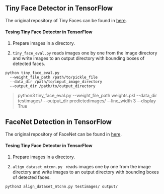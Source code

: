 

## Tiny Face Detector in TensorFlow

 The original repository of Tiny Faces can be found in [here](https://github.com/cydonia999/Tiny_Faces_in_Tensorflow).

#### Tesing Tiny Face Detector in TensorFlow

1. Prepare images in a directory.

2. `tiny_face_eval.py` reads images one by one from the image directory and
write images to an output directory with bounding boxes of detected faces.
```
python tiny_face_eval.py
  --weight_file_path /path/to/pickle_file
  --data_dir /path/to/input_image_directory
  --output_dir /path/to/output_directory
```

 > python3 tiny_face_eval.py --weight_file_path weights.pkl --data_dir testimages/ --output_dir predictedimages/ --line_width 3 --display True

## FaceNet Detection in TensorFlow

The original repository of FaceNet can be found in [here](https://github.com/davidsandberg/facenet/tree/master/src/align).

#### Tesing Tiny Face Detector in TensorFlow

1. Prepare images in a directory.

2. `align_dataset_mtcnn.py ` reads images one by one from the image directory and
write images to an output directory with bounding boxes of detected faces.

```
python3 align_dataset_mtcnn.py testimages/ output/
```
